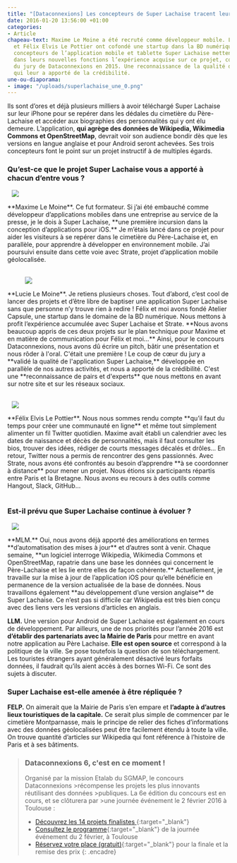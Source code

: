 ```yaml
---
title: "[Dataconnexions] Les concepteurs de Super Lachaise tracent leur route"
date: 2016-01-20 13:56:00 +01:00
categories:
- Article
chapeau-text: Maxime Le Moine a été recruté comme développeur mobile. Lucie Le Moine
  et Félix Elvis Le Pottier ont cofondé une startup dans la BD numérique. Les trois
  concepteurs de l’application mobile et tablette Super Lachaise mettent à profit
  dans leurs nouvelles fonctions l’expérience acquise sur ce projet, coup de cœur
  du jury de Dataconnexions en 2015. Une reconnaissance de la qualité de leurs travaux
  qui leur a apporté de la crédibilité.
une-ou-diaporama:
- image: "/uploads/superlachaise_une_0.png"
---
```


Ils sont d’ores et déjà plusieurs milliers à avoir téléchargé Super Lachaise sur leur iPhone pour se repérer dans les dédales du cimetière du Père-Lachaise et accéder aux biographies des personnalités qui y ont élu demeure. L’application, **qui agrège des données de Wikipedia, Wikimedia Commons et OpenStreetMap**, devrait voir son audience bondir dès que les versions en langue anglaise et pour Android seront achevées. Ses trois concepteurs font le point sur un projet instructif à de multiples égards.

 

### Qu’est-ce que le projet Super Lachaise vous a apporté à chacun d’entre vous ?

<figure class='image-right' style='width: 40%; margin-left: 10px;'><img src="/uploads/maxime-le-moine.png"/></figure> **Maxime Le Moine**. Ce fut formateur. Si j’ai été embauché comme développeur d’applications mobiles dans une entreprise au service de la presse, je le dois à Super Lachaise, **une première incursion dans la conception d’applications pour iOS.** Je m’étais lancé dans ce projet pour aider les visiteurs à se repérer dans le cimetière du Père-Lachaise et, en parallèle, pour apprendre à développer en environnement mobile. J’ai poursuivi ensuite dans cette voie avec Strate, projet d’application mobile géolocalisée.
<br>
<br>
<figure class='image-left' style='width: 40%; margin-right: 10px;'><img src="/uploads/lucie-le-moine.png"/></figure> **Lucie Le Moine**. Je retiens plusieurs choses. Tout d’abord, c’est cool de lancer des projets et d’être libre de baptiser une application Super Lachaise sans que personne n’y trouve rien à redire ! Félix et moi avons fondé Atelier Capsule, une startup dans le domaine de la BD numérique. Nous mettons à profit l’expérience accumulée avec Super Lachaise et Strate. **Nous avons beaucoup appris de ces deux projets sur le plan technique pour Maxime et en matière de communication pour Félix et moi…** Ainsi, pour le concours Dataconnexions, nous avons dû écrire un pitch, bâtir une présentation et nous rôder à l'oral. C'était une première ! Le coup de cœur du jury a **validé la qualité de l'application Super Lachaise,** développée en parallèle de nos autres activités, et nous a apporté de la crédibilité. C'est une **reconnaissance de pairs et d'experts** que nous mettons en avant sur notre site et sur les réseaux sociaux.
<br>
<br>
<figure class='image-right' style='width: 40%; margin-left: 10px;'><img src="/uploads/felix-elvis-le-pottier.png"/></figure> **Félix Elvis Le Pottier**. Nous nous sommes rendu compte **qu’il faut du temps pour créer une communauté en ligne** et même tout simplement alimenter un fil Twitter quotidien. Maxime avait établi un calendrier avec les dates de naissance et décès de personnalités, mais il faut consulter les bios, trouver des idées, rédiger de courts messages décalés et drôles… En retour, Twitter nous a permis de rencontrer des gens passionnés. Avec Strate, nous avons été confrontés au besoin d’apprendre **à se coordonner à distance** pour mener un projet. Nous étions six participants répartis entre Paris et la Bretagne. Nous avons eu recours à des outils comme Hangout, Slack, GitHub...
<br>
<br>


### Est-il prévu que Super Lachaise continue à évoluer ?

<figure class='image-right' style='width: 40%; margin-left: 10px;'><img src="/uploads/capture-ecran-appmobile.png"/></figure> **MLM.** Oui, nous avons déjà apporté des améliorations en termes **d’automatisation des mises à jour** et d’autres sont à venir. Chaque semaine, **un logiciel interroge Wikipedia, Wikimedia Commons et OpenStreetMap, rapatrie dans une base les données qui concernent le Père-Lachaise et les lie entre elles de façon cohérente.** Actuellement, je travaille sur la mise à jour de l’application iOS pour qu’elle bénéficie en permanence de la version actualisée de la base de données. Nous travaillons également **au développement d’une version anglaise** de Super Lachaise. Ce n’est pas si difficile car Wikipedia est très bien conçu avec des liens vers les versions d’articles en anglais.

**LLM.** Une version pour Android de Super Lachaise est également en cours de développement. Par ailleurs, une de nos priorités pour l’année 2016 est **d’établir des partenariats avec la Mairie de Paris** pour mettre en avant notre application au Père Lachaise. **Elle est open source** et correspond à la politique de la ville. Se pose toutefois la question de son téléchargement. Les touristes étrangers ayant généralement désactivé leurs forfaits données, il faudrait qu’ils aient accès à des bornes Wi-Fi. Ce sont des sujets à discuter.
 

### Super Lachaise est-elle amenée à être répliquée ?

**FELP.** On aimerait que la Mairie de Paris s’en empare et **l’adapte à d’autres lieux touristiques de la capitale.** Ce serait plus simple de commencer par le cimetière Montparnasse, mais le principe de relier des fiches d’informations avec des données géolocalisées peut être facilement étendu à toute la ville. On trouve quantité d’articles sur Wikipedia qui font référence à l’histoire de Paris et à ses bâtiments.


> ### Dataconnexions 6, c'est en ce moment !
>
>Organisé par la mission Etalab du SGMAP, le concours Dataconnexions >récompense les projets les plus innovants réutilisant des données >publiques. La 6e édition du concours est en cours, et se clôturera par >une journée événement le 2 février 2016 à Toulouse :
>* [Découvrez les 14 projets finalistes
](https://www.etalab.gouv.fr/decouvrez-les-finalistes-du-concours->dataconnexions-6){:target="_blank"}
>* [Consultez le programme](https://www.etalab.gouv.fr/ceremonie-de-remise-des-prix-dataconnexions-6-reservez-votre-place){:target="_blank"} de la journée événement du 2 février, à Toulouse
>* [Réservez votre place (gratuit)](https://www.eventbrite.fr/e/billets-concours-dataconnexions-6-finale-ceremonie-19573273187){:target="_blank"} pour la finale et la remise des prix
{: .encadre}